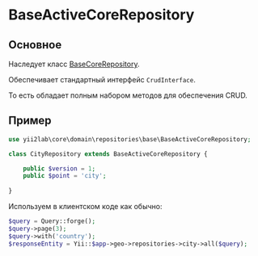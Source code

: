 BaseActiveCoreRepository
===

## Основное

Наследует класс [BaseCoreRepository](https://github.com/yii2lab/yii2-core/blob/master/guide/ru/repository-base-core.md).

Обеспечивает стандартный интерфейс `CrudInterface`.

То есть обладает полным набором методов для обеспечения CRUD.

## Пример

```php
use yii2lab\core\domain\repositories\base\BaseActiveCoreRepository;

class CityRepository extends BaseActiveCoreRepository {

	public $version = 1;
	public $point = 'city';
	
}
```

Используем в клиентском коде как обычно:

```php
$query = Query::forge();
$query->page(3);
$query->with('country');
$responseEntity = Yii::$app->geo->repositories->city->all($query);
```
